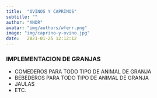 ```yaml
---
title:  "OVINOS Y CAPRINOS"
subtitle: ""
author: "ANDR"
avatar: "img/authors/wferr.png"
image: "img/caprino-y-ovino.jpg"
date:   2021-01-25 12:12:12
---
```


### IMPLEMENTACION DE GRANJAS
- COMEDEROS PARA TODO TIPO DE ANIMAL DE GRANJA
- BEBEDEROS PARA TODO TIPO DE ANIMAL DE GRANJA
- JAULAS 
- ETC.